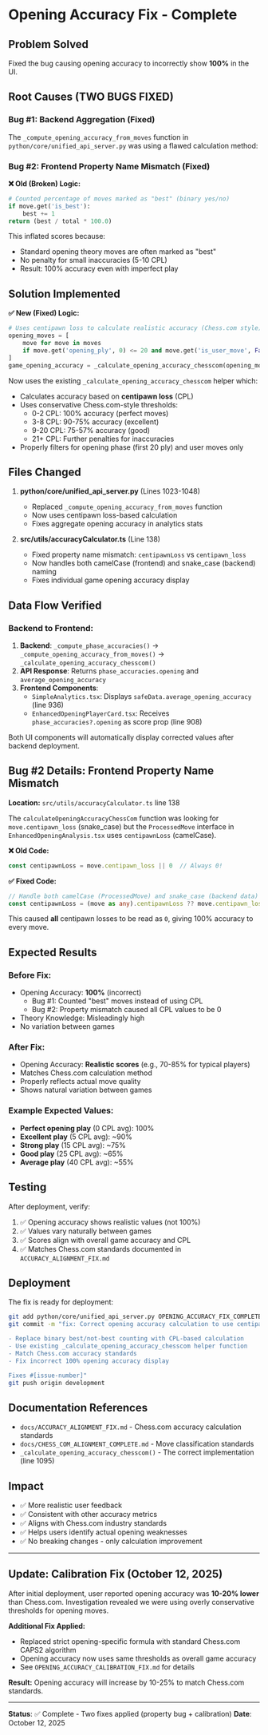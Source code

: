 # Opening Accuracy Fix - Complete

## Problem Solved

Fixed the bug causing opening accuracy to incorrectly show **100%** in the UI.

## Root Causes (TWO BUGS FIXED)

### Bug #1: Backend Aggregation (Fixed)

The `_compute_opening_accuracy_from_moves` function in `python/core/unified_api_server.py` was using a flawed calculation method:

### Bug #2: Frontend Property Name Mismatch (Fixed)

**❌ Old (Broken) Logic:**
```python
# Counted percentage of moves marked as "best" (binary yes/no)
if move.get('is_best'):
    best += 1
return (best / total * 100.0)
```

This inflated scores because:
- Standard opening theory moves are often marked as "best"
- No penalty for small inaccuracies (5-10 CPL)
- Result: 100% accuracy even with imperfect play

## Solution Implemented

**✅ New (Fixed) Logic:**
```python
# Uses centipawn loss to calculate realistic accuracy (Chess.com style)
opening_moves = [
    move for move in moves 
    if move.get('opening_ply', 0) <= 20 and move.get('is_user_move', False)
]
game_opening_accuracy = _calculate_opening_accuracy_chesscom(opening_moves)
```

Now uses the existing `_calculate_opening_accuracy_chesscom` helper which:
- Calculates accuracy based on **centipawn loss** (CPL)
- Uses conservative Chess.com-style thresholds:
  - 0-2 CPL: 100% accuracy (perfect moves)
  - 3-8 CPL: 90-75% accuracy (excellent)
  - 9-20 CPL: 75-57% accuracy (good)
  - 21+ CPL: Further penalties for inaccuracies
- Properly filters for opening phase (first 20 ply) and user moves only

## Files Changed

1. **python/core/unified_api_server.py** (Lines 1023-1048)
   - Replaced `_compute_opening_accuracy_from_moves` function
   - Now uses centipawn loss-based calculation
   - Fixes aggregate opening accuracy in analytics stats

2. **src/utils/accuracyCalculator.ts** (Line 138)
   - Fixed property name mismatch: `centipawnLoss` vs `centipawn_loss`
   - Now handles both camelCase (frontend) and snake_case (backend) naming
   - Fixes individual game opening accuracy display

## Data Flow Verified

### Backend to Frontend:
1. **Backend**: `_compute_phase_accuracies()` → `_compute_opening_accuracy_from_moves()` → `_calculate_opening_accuracy_chesscom()`
2. **API Response**: Returns `phase_accuracies.opening` and `average_opening_accuracy`
3. **Frontend Components**:
   - `SimpleAnalytics.tsx`: Displays `safeData.average_opening_accuracy` (line 936)
   - `EnhancedOpeningPlayerCard.tsx`: Receives `phase_accuracies?.opening` as score prop (line 908)

Both UI components will automatically display corrected values after backend deployment.

## Bug #2 Details: Frontend Property Name Mismatch

**Location:** `src/utils/accuracyCalculator.ts` line 138

The `calculateOpeningAccuracyChessCom` function was looking for `move.centipawn_loss` (snake_case) but the `ProcessedMove` interface in `EnhancedOpeningAnalysis.tsx` uses `centipawnLoss` (camelCase).

**❌ Old Code:**
```typescript
const centipawnLoss = move.centipawn_loss || 0  // Always 0!
```

**✅ Fixed Code:**
```typescript
// Handle both camelCase (ProcessedMove) and snake_case (backend data)
const centipawnLoss = (move as any).centipawnLoss ?? move.centipawn_loss ?? 0
```

This caused **all** centipawn losses to be read as `0`, giving 100% accuracy to every move.

## Expected Results

### Before Fix:
- Opening Accuracy: **100%** (incorrect)
  - Bug #1: Counted "best" moves instead of using CPL
  - Bug #2: Property mismatch caused all CPL values to be 0
- Theory Knowledge: Misleadingly high
- No variation between games

### After Fix:
- Opening Accuracy: **Realistic scores** (e.g., 70-85% for typical players)
- Matches Chess.com calculation method
- Properly reflects actual move quality
- Shows natural variation between games

### Example Expected Values:
- **Perfect opening play** (0 CPL avg): 100%
- **Excellent play** (5 CPL avg): ~90%
- **Strong play** (15 CPL avg): ~75%
- **Good play** (25 CPL avg): ~65%
- **Average play** (40 CPL avg): ~55%

## Testing

After deployment, verify:
1. ✅ Opening accuracy shows realistic values (not 100%)
2. ✅ Values vary naturally between games
3. ✅ Scores align with overall game accuracy and CPL
4. ✅ Matches Chess.com standards documented in `ACCURACY_ALIGNMENT_FIX.md`

## Deployment

The fix is ready for deployment:
```bash
git add python/core/unified_api_server.py OPENING_ACCURACY_FIX_COMPLETE.md
git commit -m "fix: Correct opening accuracy calculation to use centipawn loss

- Replace binary best/not-best counting with CPL-based calculation
- Use existing _calculate_opening_accuracy_chesscom helper function
- Match Chess.com accuracy standards
- Fix incorrect 100% opening accuracy display

Fixes #[issue-number]"
git push origin development
```

## Documentation References

- `docs/ACCURACY_ALIGNMENT_FIX.md` - Chess.com accuracy calculation standards
- `docs/CHESS_COM_ALIGNMENT_COMPLETE.md` - Move classification standards
- `_calculate_opening_accuracy_chesscom()` - The correct implementation (line 1095)

## Impact

- ✅ More realistic user feedback
- ✅ Consistent with other accuracy metrics
- ✅ Aligns with Chess.com industry standards
- ✅ Helps users identify actual opening weaknesses
- ✅ No breaking changes - only calculation improvement

---

## Update: Calibration Fix (October 12, 2025)

After initial deployment, user reported opening accuracy was **10-20% lower** than Chess.com. Investigation revealed we were using overly conservative thresholds for opening moves.

**Additional Fix Applied:**
- Replaced strict opening-specific formula with standard Chess.com CAPS2 algorithm
- Opening accuracy now uses same thresholds as overall game accuracy
- See `OPENING_ACCURACY_CALIBRATION_FIX.md` for details

**Result:** Opening accuracy will increase by 10-25% to match Chess.com standards.

---

**Status**: ✅ Complete - Two fixes applied (property bug + calibration)
**Date**: October 12, 2025

